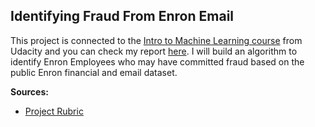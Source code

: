 Identifying Fraud From Enron Email
--------------------------


This project is  connected to the <a href="https://udacity.com/course/ud120-nd">Intro to Machine Learning course</a> from Udacity and you can check my report <a href="#" target="_blank">here</a>. I will build an algorithm to identify Enron Employees who may have committed fraud based on the public Enron financial and email dataset.


<b>Sources:</b>

- [Project Rubric](https://docs.google.com/document/d/17-JwNQH1aRxtqMkJ6zpCL_68kh5F6uSbDXcJS26vZWY/pub)
